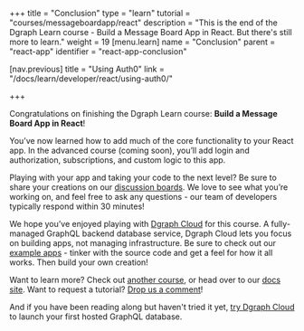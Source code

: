 +++
title = "Conclusion"
type = "learn"
tutorial = "courses/messageboardapp/react"
description = "This is the end of the Dgraph Learn course - Build a Message Board App in React. But there's still more to learn."
weight = 19
[menu.learn]
  name = "Conclusion"
  parent = "react-app"
  identifier = "react-app-conclusion"
  
[nav.previous]
title = "Using Auth0"
link = "/docs/learn/developer/react/using-auth0/"

+++

Congratulations on finishing the Dgraph Learn course: **Build a Message Board App
in React**!

You’ve now learned how to add much of the core functionality to your React app.
In the advanced course (coming soon), you’ll add login and authorization, 
subscriptions, and custom logic to this app.

Playing with your app and taking your code to the next level? Be sure to share
your creations on our [discussion boards](https://discuss.dgraph.io).
We love to see what you’re working on, and feel free to ask any questions - our
team of developers typically respond within 30 minutes!

We hope you’ve enjoyed playing with [Dgraph Cloud](https://dgraph.io/cloud)
for this course. A fully-managed GraphQL backend database service, Dgraph Cloud
lets you focus on building apps, not managing infrastructure. Be sure to check
out our [example apps](/sample-apps/) -
tinker with the source code and get a feel for how it all works. Then build your
own creation!

Want to learn more? Check out [another course](/courses/), or head over to our
[docs site](https://dgraph.io/docs). Want to request a tutorial? 
[Drop us a comment](https://discuss.dgraph.io/t/dgraph-learn/11969)!

And if you have been reading along but haven't tried it yet, 
[try Dgraph Cloud](https://cloud.dgraph.io/) to launch your first hosted 
GraphQL database.
